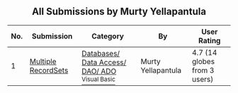 ﻿<div align="center">

## All Submissions by Murty Yellapantula

</div>

No.  | Submission | Category | By   | User Rating
---- | ---------- | -------- | ---- | -----------
1 | [Multiple RecordSets<br />](https://github.com/Planet-Source-Code/murty-yellapantula-multiple-recordsets__1-6490) | [Databases/ Data Access/ DAO/ ADO<br /><sup>Visual Basic</sup>](../ByCategory/databases-data-access-dao-ado__1-6.md) | Murty Yellapantula | 4.7 (14 globes from 3 users)
